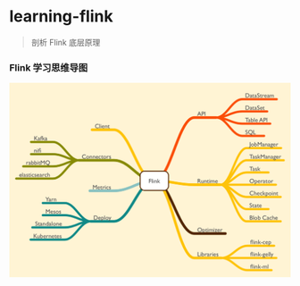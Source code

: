 # learning-flink
>剖析 Flink 底层原理

### Flink 学习思维导图
![Flink 架构思维导图](./docs/images/flink-mindnode.png)
